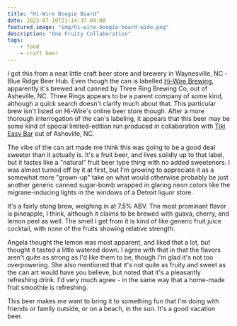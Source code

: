 ```yaml
---
title: "Hi-Wire Boogie Board"
date: 2023-07-10T21:14:37-04:00
featured_image: "img/hi-wire-boogie-board-wide.png"
description: "One Fruity Collaboration"
tags:
    - food
    - craft beer
---
```


I got this from a neat little craft beer store and brewery in Waynesville, NC - Blue Ridge Beer Hub.  Even though the can is labelled
[Hi-Wire Brewing](https://hiwirebrewing.com/our-story/), apparently it's brewed and canned by Three Ring Brewing Co, out of Asheville, NC.  Three
Rings appears to be a parent company of some kind, although a quick search doesn't clarify much about that.  This particular brew isn't listed on
Hi-Wire's online beer store though.  After a more thorough interrogation of the can's labeling, it appears that this beer may be some kind of special
limited-edition run produced in collaboration with [Tiki Easy Bar](https://tikieasybar.com/#home-about) out of Asheville, NC.

The vibe of the can art made me think this was going to be a good deal sweeter than it actually is.  It's a fruit beer, and lives solidly up to that
label, but it tastes like a "natural" fruit beer type thing with no added sweeteners.  I was almost turned off by it at first, but I'm growing to
appreciate it as a somewhat more "grown-up" take on what would otherwise probably be just another generic canned sugar-bomb wrapped in glaring neon
colors like the migrane-inducing lights in the windows of a Detroit liquor store.

It's a fairly stong brew, weighing in at 7.5% ABV.  The most prominant flavor is pineapple, I think, although it claims to be brewed with guava,
cherry, and lemon peel as well.  The smell I get from it is kind of like generic fruit juice cocktail, with none of the fruits showing relative
strength.

Angela thought the lemon was most apparent, and liked that a lot, but thought it tasted a little watered down.  I agree with that in that the flavors
aren't quite as strong as I'd like them to be, though I'm glad it's not too overpowering.  She also mentioned that it's not quite as fruity and sweet
as the can art would have you believe, but noted that it's a pleasantly refreshing drink.  I'd very much agree - in the same way that a home-made
fruit smoothie is refreshing.  

This beer makes me want to bring it to something fun that I'm doing with friends or family outside, or on a beach, in the sun.  It's a good vacation  
beer.